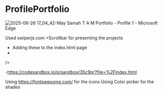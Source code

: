 # ProfilePortfolio

![2025-06-26 17_04_42-May Samah T A M Portfolio - Profile 1 - Microsoft​ Edge](https://github.com/user-attachments/assets/fd9ce7cf-cb71-4f43-985c-e096631ba53d)


Used swiperjs.com >Scrollbar for presenting the projects
- Adding these to the index.html page
- <link
  rel="stylesheet"
  href="https://cdn.jsdelivr.net/npm/swiper@11/swiper-bundle.min.css"
/>

<script src="https://cdn.jsdelivr.net/npm/swiper@11/swiper-bundle.min.js"></script>
-https://codesandbox.io/p/sandbox/35c9pr?file=%2Findex.html

Using https://fontawesome.com/ for the icons
Using Color picker for the shades

